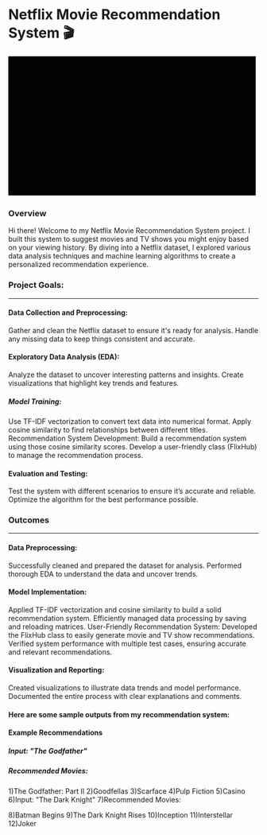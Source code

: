 # Netflix Movie Recommendation System 🎬


<img src = "IMG_1178.gif"/>


### Overview

Hi there! Welcome to my Netflix Movie Recommendation System project. I built this system to suggest movies and TV shows you might enjoy based on your viewing history. By diving into a Netflix dataset, I explored various data analysis techniques and machine learning algorithms to create a personalized recommendation experience.


### Project Goals:<br>
<hr>

#### Data Collection and Preprocessing:<br>
Gather and clean the Netflix dataset to ensure it's ready for analysis.
Handle any missing data to keep things consistent and accurate.


#### Exploratory Data Analysis (EDA):<br>
Analyze the dataset to uncover interesting patterns and insights.
Create visualizations that highlight key trends and features.


##### Model Training:<br>
Use TF-IDF vectorization to convert text data into numerical format.
Apply cosine similarity to find relationships between different titles.
Recommendation System Development:
Build a recommendation system using those cosine similarity scores.
Develop a user-friendly class (FlixHub) to manage the recommendation process.


#### Evaluation and Testing:<br>
Test the system with different scenarios to ensure it’s accurate and reliable.
Optimize the algorithm for the best performance possible.


### Outcomes
<hr>

#### Data Preprocessing:<br>
Successfully cleaned and prepared the dataset for analysis.
Performed thorough EDA to understand the data and uncover trends.


#### Model Implementation:<br>
Applied TF-IDF vectorization and cosine similarity to build a solid recommendation system.
Efficiently managed data processing by saving and reloading matrices.
User-Friendly Recommendation System:
Developed the FlixHub class to easily generate movie and TV show recommendations.
Verified system performance with multiple test cases, ensuring accurate and relevant recommendations.


#### Visualization and Reporting:<br>
Created visualizations to illustrate data trends and model performance.
Documented the entire process with clear explanations and comments.

#### Here are some sample outputs from my recommendation system:

#### Example Recommendations

##### Input: "The Godfather"
##### Recommended Movies:

1)The Godfather: Part II
2)Goodfellas
3)Scarface
4)Pulp Fiction
5)Casino
6)Input: "The Dark Knight"
7)Recommended Movies:

8)Batman Begins
9)The Dark Knight Rises
10)Inception
11)Interstellar
12)Joker





